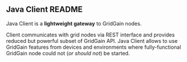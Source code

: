 ## Java Client README

Java Client is a **lightweight gateway** to GridGain nodes. 

Client communicates with grid nodes via REST interface and provides reduced but powerful subset of GridGain API. Java Client allows to use GridGain features from devices and environments where fully-functional GridGain node could not (*or should not*) be started.

